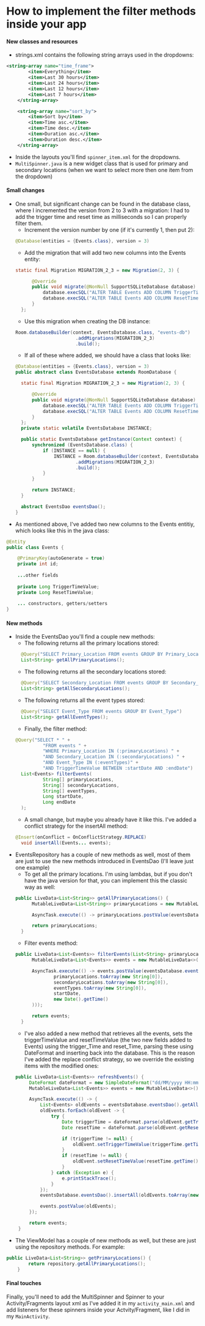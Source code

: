 # How to implement the filter methods inside your app

#### New classes and resources
- strings.xml contains the following string arrays used in the dropdowns:
```xml
<string-array name="time_frame">
        <item>Everything</item>
        <item>Last 30 hours</item>
        <item>Last 24 hours</item>
        <item>Last 12 hours</item>
        <item>Last 7 hours</item>
    </string-array>

    <string-array name="sort_by">
        <item>Sort by</item>
        <item>Time asc.</item>
        <item>Time desc.</item>
        <item>Duration asc.</item>
        <item>Duration desc.</item>
    </string-array>
```
- Inside the layouts you'll find `spinner_item.xml` for the dropdowns.
- `MultiSpinner.java` is a new widget class that is used for primary and secondary locations (when we want to select more then one item from the dropdown)

#### Small changes
- One small, but significant change can be found in the database class, where I incremented the version from 2 to 3 with a migration: I had to add the trigger time and reset time as milliseconds so I can properly filter them.
  - Increment the version number by one (if it's currently 1, then put 2):
  ```java
  @Database(entities = {Events.class}, version = 3)
  ```
  - Add the migration that will add two new columns into the Events entity: 
  ```java
  static final Migration MIGRATION_2_3 = new Migration(2, 3) {

        @Override
        public void migrate(@NonNull SupportSQLiteDatabase database) {
            database.execSQL("ALTER TABLE Events ADD COLUMN TriggerTimeValue INTEGER");
            database.execSQL("ALTER TABLE Events ADD COLUMN ResetTimeValue INTEGER");
        }
    };
  ```
  - Use this migration when creating the DB instance: 
  ```java
  Room.databaseBuilder(context, EventsDatabase.class, "events-db")
                        .addMigrations(MIGRATION_2_3)
                        .build();
  ```
  - If all of these where added, we should have a class that looks like:
  ```java
  @Database(entities = {Events.class}, version = 3)
  public abstract class EventsDatabase extends RoomDatabase {

    static final Migration MIGRATION_2_3 = new Migration(2, 3) {

        @Override
        public void migrate(@NonNull SupportSQLiteDatabase database) {
            database.execSQL("ALTER TABLE Events ADD COLUMN TriggerTimeValue INTEGER");
            database.execSQL("ALTER TABLE Events ADD COLUMN ResetTimeValue INTEGER");
        }
    };
    private static volatile EventsDatabase INSTANCE;

    public static EventsDatabase getInstance(Context context) {
        synchronized (EventsDatabase.class) {
            if (INSTANCE == null) {
                INSTANCE = Room.databaseBuilder(context, EventsDatabase.class, "events-db")
                        .addMigrations(MIGRATION_2_3)
                        .build();
            }
        }

        return INSTANCE;
    }

    abstract EventsDao eventsDao();
  }
  ```
- As mentioned above, I've added two new columns to the Events entitiy, which looks like this in the java class:
```java
@Entity
public class Events {

    @PrimaryKey(autoGenerate = true)
    private int id;
 
	...other fields
    
    private Long TriggerTimeValue;
    private Long ResetTimeValue;
	
	... constructors, getters/setters
}
```

#### New methods

- Inside the EventsDao you'll find a couple new methods:
  - The following returns all the primary locations stored:
  ```java
    @Query("SELECT Primary_Location FROM events GROUP BY Primary_Location")
    List<String> getAllPrimaryLocations();
  ```
  - The following returns all the secondary locations stored: 
  ```java
    @Query("SELECT Secondary_Location FROM events GROUP BY Secondary_Location")
    List<String> getAllSecondaryLocations();
  ```
  - The following returns all the event types stored:
  ```java
    @Query("SELECT Event_Type FROM events GROUP BY Event_Type")
    List<String> getAllEventTypes();
  ```
  - Finally, the filter method: 
  ```java
  @Query("SELECT * " +
            "FROM events " +
            "WHERE Primary_Location IN (:primaryLocations) " +
            "AND Secondary_Location IN (:secondaryLocations) " +
            "AND Event_Type IN (:eventTypes)" +
            "AND TriggerTimeValue BETWEEN :startDate AND :endDate")
    List<Events> filterEvents(
            String[] primaryLocations,
            String[] secondaryLocations,
            String[] eventTypes,
            Long startDate,
            Long endDate
    );
  ```
  - A small change, but maybe you already have it like this. I've added a conflict strategy for the insertAll method:
  ```java
  @Insert(onConflict = OnConflictStrategy.REPLACE)
    void insertAll(Events... events);
  ```
- EventsRepository has a couple of new methods as well, most of them are just to use the new methods introduced in EventsDao (I'll leave just one example)
  - To get all the primary locations. I'm using lambdas, but if you don't have the java version for that, you can implement this the classic way as well:
  ```java
  public LiveData<List<String>> getAllPrimaryLocations() {
        MutableLiveData<List<String>> primaryLocations = new MutableLiveData<>();

        AsyncTask.execute(() -> primaryLocations.postValue(eventsDatabase.eventsDao().getAllPrimaryLocations()));

        return primaryLocations;
    }
  ```
  - Filter events method:
  ```java
  public LiveData<List<Events>> filterEvents(List<String> primaryLocations, List<String> secondaryLocations, List<String> eventTypes, Long startDate) {
        MutableLiveData<List<Events>> events = new MutableLiveData<>();

        AsyncTask.execute(() -> events.postValue(eventsDatabase.eventsDao().filterEvents(
                primaryLocations.toArray(new String[0]),
                secondaryLocations.toArray(new String[0]),
                eventTypes.toArray(new String[0]),
                startDate,
                new Date().getTime()
        )));

        return events;
    }
   ```
   - I've also added a new method that retrieves all the events, sets the triggerTimeValue and resetTimeValue (the two new fields added to Events) using the trigger_Time and reset_Time, parsing these using DateFormat and inserting back into the database. This is the reason I've added the replace conflict strategy, so we override the existing items with the modified ones:
   ```java
  public LiveData<List<Events>> refreshEvents() {
        DateFormat dateFormat = new SimpleDateFormat("dd/MM/yyyy HH:mm:ss", Locale.getDefault());
        MutableLiveData<List<Events>> events = new MutableLiveData<>();

        AsyncTask.execute(() -> {
            List<Events> oldEvents = eventsDatabase.eventsDao().getAllEvents();
            oldEvents.forEach(oldEvent -> {
                try {
                    Date triggerTime = dateFormat.parse(oldEvent.getTrigger_Time());
                    Date resetTime = dateFormat.parse(oldEvent.getReset_Time());

                    if (triggerTime != null) {
                        oldEvent.setTriggerTimeValue(triggerTime.getTime());
                    }
                    if (resetTime != null) {
                        oldEvent.setResetTimeValue(resetTime.getTime());
                    }
                } catch (Exception e) {
                    e.printStackTrace();
                }
            });
            eventsDatabase.eventsDao().insertAll(oldEvents.toArray(new Events[0]));

            events.postValue(oldEvents);
        });

        return events;
    }
   ```
- The ViewModel has a couple of new methods as well, but these are just using the repository methods. For example:
```java
public LiveData<List<String>> getPrimaryLocations() {
        return repository.getAllPrimaryLocations();
    }
```

#### Final touches
Finally, you'll need to add the MultiSpinner and Spinner to your Activity/Fragments layout xml as I've added it in my `activity_main.xml` and add listeners for these spinners inside your Actvity/Fragment, like I did in my `MainActivity`.
